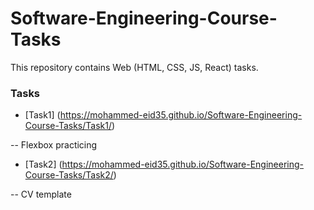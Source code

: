 # Software-Engineering-Course-Tasks
This repository contains Web (HTML, CSS, JS, React) tasks.


### Tasks
- [Task1] (https://mohammed-eid35.github.io/Software-Engineering-Course-Tasks/Task1/)

-- Flexbox practicing


- [Task2] (https://mohammed-eid35.github.io/Software-Engineering-Course-Tasks/Task2/)

-- CV template